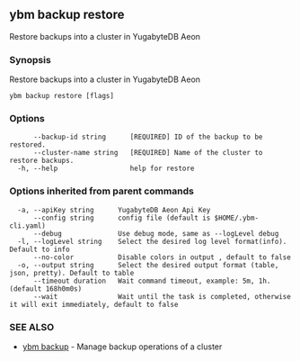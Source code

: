 ## ybm backup restore

Restore backups into a cluster in YugabyteDB Aeon

### Synopsis

Restore backups into a cluster in  YugabyteDB Aeon

```
ybm backup restore [flags]
```

### Options

```
      --backup-id string      [REQUIRED] ID of the backup to be restored.
      --cluster-name string   [REQUIRED] Name of the cluster to restore backups.
  -h, --help                  help for restore
```

### Options inherited from parent commands

```
  -a, --apiKey string      YugabyteDB Aeon Api Key
      --config string      config file (default is $HOME/.ybm-cli.yaml)
      --debug              Use debug mode, same as --logLevel debug
  -l, --logLevel string    Select the desired log level format(info). Default to info
      --no-color           Disable colors in output , default to false
  -o, --output string      Select the desired output format (table, json, pretty). Default to table
      --timeout duration   Wait command timeout, example: 5m, 1h. (default 168h0m0s)
      --wait               Wait until the task is completed, otherwise it will exit immediately, default to false
```

### SEE ALSO

* [ybm backup](ybm_backup.md)	 - Manage backup operations of a cluster

